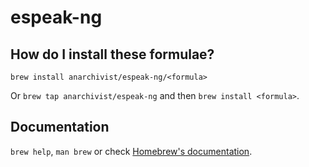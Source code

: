 #  espeak-ng

## How do I install these formulae?
`brew install anarchivist/espeak-ng/<formula>`

Or `brew tap anarchivist/espeak-ng` and then `brew install <formula>`.

## Documentation
`brew help`, `man brew` or check [Homebrew's documentation](https://docs.brew.sh).
